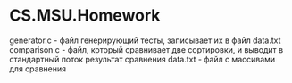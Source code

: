# CS.MSU.Homework
generator.c - файл генерирующий тесты, записывает их в файл data.txt
comparison.c - файл, который сравнивает две сортировки, и выводит в стандартный поток результат сравнения
data.txt - файл с массивами для сравнения
